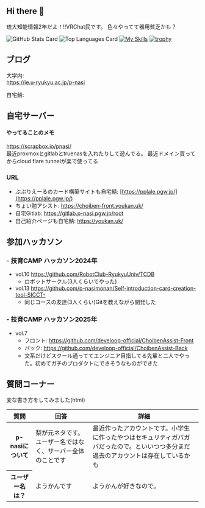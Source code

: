 ## Hi there 👋
琉大知能情報2年だよ！!!VRChat民です。
色々やってて器用貧乏かも？

![GitHub Stats Card](https://github-readme-stats.vercel.app/api?username=p-nasimonan)
![Top Languages Card](https://github-readme-stats.vercel.app/api/top-langs/?username=p-nasimonan)
[![My Skills](https://skillicons.dev/icons?i=react,nextjs,ts,js,html,css,java,vscode,vim,python,selenium,flask,git,gitlab,kubernetes,docker,c,linux,nginx,autocad,blender)](https://skillicons.dev)
[![trophy](https://github-profile-trophy.vercel.app/?username=p-nasimonan&theme=onedark)](https://github.com/ryo-ma/github-profile-trophy)


## ブログ
大学内:  
https://ie.u-ryukyu.ac.jp/p-nasi

自宅鯖:  


## 自宅サーバー
#### やってることのメモ  
https://scrapbox.io/pnasi/  
最近proxmoxとgitlabとtruenasを入れたりして遊んでる。
最近ドメイン買ってからcloud flare tunnelが楽で使ってる
### URL
- ぷぷりえーるのカード構築サイトも自宅鯖: [https://pplale.pgw.jp/](https://pplale.pgw.jp/)
- ちょい勉アシスト: https://choiben-front.youkan.uk/
- 自宅Gitlab: https://gitlab.p-nasi.pgw.jp/root
- 自己紹介ページも自宅鯖: https://youkan.uk/

## 参加ハッカソン
### - 技育CAMP ハッカソン2024年
  - vol.10 https://github.com/RobotClub-RyukyuUniv/TCDB
    - ロボットサークル(3人くらいでやった)
  - vol.13 https://github.com/p-nasimonan/Self-introduction-card-creation-tool-SICCT-
    - 同じコースの友達(3人くらい)Gitを教えながら開発した
### - 技育CAMP ハッカソン2025年
  - vol.7
    - フロント: https://github.com/develoop-official/ChoibenAssist-Front
    - バック: https://github.com/develoop-official/ChoibenAssist-Back
    - 文系だけどスクール通っててエンジニア目指してる先輩と二人でやった。初めてガチのプロダクトにできそうなものができた

## 質問コーナー
変な書き方をしてみました(html)
<table>
<thead>
<tr>
  <th>質問</th>
  <th>回答</th>
  <th>詳細</th>
</tr>
</thead>
  <tr>
  <th>p-nasiについて</th>
  <td> 梨が元ネタです。ユーザー名ではなく、サーバー全体のことです</td>
  <td>最近作ったアカウントです。小学生に作ったやつはセキュリティガバガバだったので。といいつつ多分まだ過去のアカウントは存在しているかも</td>
  </tr>
  <tr>
  <th>ユーザー名は？</th>
  <td>ようかんです</td>
  <td>ようかんが好きなので。</td>
  </tr>
</table>




